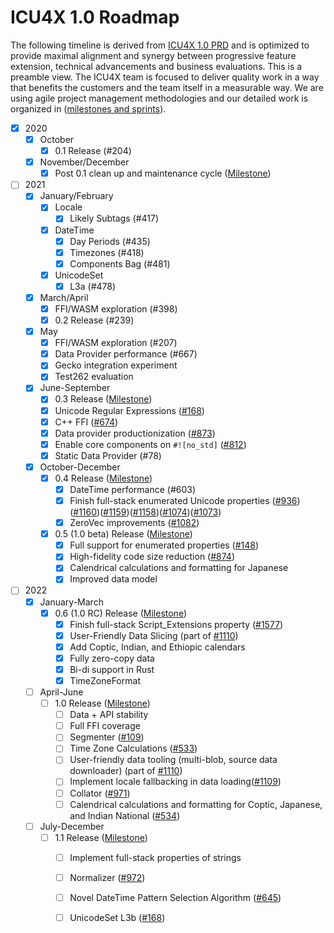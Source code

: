 # ICU4X 1.0 Roadmap
The following timeline is derived from [ICU4X 1.0 PRD](./prd.md) and is optimized to provide maximal alignment and synergy between progressive feature extension, technical advancements and business evaluations. This is a preamble view. The ICU4X team is focused to deliver quality work in a way that benefits the customers and the team itself in a measurable way. We are using agile project management methodologies and our detailed work is organized in ([milestones and sprints](https://github.com/unicode-org/icu4x/milestones)). 

* [x] 2020
  * [x] October
	  * [x] 0.1 Release (#204)
  * [x] November/December
	  * [x] Post 0.1 clean up and maintenance cycle ([Milestone](https://github.com/unicode-org/icu4x/milestone/7))
* [ ] 2021
	* [x] January/February
		* [x] Locale
			* [x] Likely Subtags (#417)
		* [x] DateTime
			* [x] Day Periods (#435)
			* [x] Timezones (#418)
			* [x] Components Bag (#481)
		* [x] UnicodeSet
			* [x] L3a (#478)
	* [x] March/April
		* [x] FFI/WASM exploration (#398)
		* [x] 0.2 Release (#239)
	* [x] May
		* [x] FFI/WASM exploration (#207)
		* [x] Data Provider performance (#667)
		* [x] Gecko integration experiment
	 	* [x] Test262 evaluation	
	* [x] June-September
		* [x] 0.3 Release ([Milestone](https://github.com/unicode-org/icu4x/milestone/12))
		* [x] Unicode Regular Expressions ([#168](https://github.com/unicode-org/icu4x/issues/168))
		* [x] C++ FFI ([#674](https://github.com/unicode-org/icu4x/issues/674))
		* [x] Data provider productionization ([#873](https://github.com/unicode-org/icu4x/issues/873))
		* [x] Enable core components on `#![no_std]` ([#812](https://github.com/unicode-org/icu4x/issues/812))
		* [x] Static Data Provider (#78)
	* [x] October-December
		* [x] 0.4 Release ([Milestone](https://github.com/unicode-org/icu4x/milestone/11))
			* [x] DateTime performance (#603)
			* [x] Finish full-stack enumerated Unicode properties ([#936](https://github.com/unicode-org/icu4x/issues/936))([#1160](https://github.com/unicode-org/icu4x/issues/1160))([#1159](https://github.com/unicode-org/icu4x/issues/1159))([#1158](https://github.com/unicode-org/icu4x/issues/1158))([#1074](https://github.com/unicode-org/icu4x/issues/1074))([#1073](https://github.com/unicode-org/icu4x/issues/1073))
			* [x] ZeroVec improvements ([#1082](https://github.com/unicode-org/icu4x/issues/1082))
		* [x] 0.5 (1.0 beta) Release ([Milestone](https://github.com/unicode-org/icu4x/milestone/14))
			* [x] Full support for enumerated properties ([#148](https://github.com/unicode-org/icu4x/issues/148))
			* [x] High-fidelity code size reduction ([#874](https://github.com/unicode-org/icu4x/issues/874))
			* [x] Calendrical calculations and formatting for Japanese
			* [x] Improved data model
* [ ] 2022
	* [x] January-March
		* [x] 0.6 (1.0 RC) Release ([Milestone](https://github.com/unicode-org/icu4x/milestone/15))
			* [x] Finish full-stack Script_Extensions property ([#1577](https://github.com/unicode-org/icu4x/issues/1577))
			* [x] User-Friendly Data Slicing (part of [#1110](https://github.com/unicode-org/icu4x/issues/1110))
			* [x] Add Coptic, Indian, and Ethiopic calendars
			* [x] Fully zero-copy data
			* [x] Bi-di support in Rust
			* [x] TimeZoneFormat
	* [ ] April-June
		* [ ] 1.0 Release ([Milestone](https://github.com/unicode-org/icu4x/milestone/16))
			* [ ] Data + API stability
			* [ ] Full FFI coverage
			* [ ] Segmenter ([#109](https://github.com/unicode-org/icu4x/issues/109)) 
			* [ ] Time Zone Calculations ([#533](https://github.com/unicode-org/icu4x/issues/533))
			* [ ] User-friendly data tooling (multi-blob, source data downloader) (part of [#1110](https://github.com/unicode-org/icu4x/issues/1110))
			* [ ] Implement locale fallbacking in data loading([#1109](https://github.com/unicode-org/icu4x/issues/1109))
			* [ ] Collator ([#971](https://github.com/unicode-org/icu4x/issues/971))
			* [ ] Calendrical calculations and formatting for Coptic, Japanese, and Indian National ([#534](https://github.com/unicode-org/icu4x/issues/534))
	* [ ] July-December
		* [ ] 1.1 Release ([Milestone](https://github.com/unicode-org/icu4x/milestone/32))
			* [ ] Implement full-stack properties of strings
			* [ ] Normalizer ([#972](https://github.com/unicode-org/icu4x/issues/972))
			* [ ] Novel DateTime Pattern Selection Algorithm ([#645](https://github.com/unicode-org/icu4x/issues/645))
			* [ ] UnicodeSet L3b ([#168](https://github.com/unicode-org/icu4x/issues/533))
		
